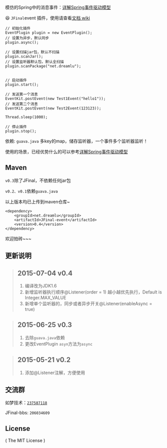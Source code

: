 模仿的Spring中的消息事件：[详解Spring事件驱动模型](http://jinnianshilongnian.iteye.com/blog/1902886)

:laughing: `JFinal`event 插件，使用请查看[文档 wiki](http://git.oschina.net/596392912/JFinal-event/wikis/home)

```
// 初始化插件
EventPlugin plugin = new EventPlugin();
// 设置为异步，默认同步
plugin.async();

// 设置扫描jar包，默认不扫描
plugin.scanJar();
// 设置监听器默认包，默认全扫描
plugin.scanPackage("net.dreamlu");


// 启动插件
plugin.start();

// 发送第一个消息
EventKit.postEvent(new Test1Event("hello1"));
// 发送第二个消息
EventKit.postEvent(new Test2Event(123123));

Thread.sleep(1000);

// 停止插件
plugin.stop();
```

依赖: `guava.java` 多key的map，储存监听器，一个事件多个监听器监听！

使用的场景，已经优势什么的可以参考[详解Spring事件驱动模型](http://jinnianshilongnian.iteye.com/blog/1902886)

## Maven
`v0.3`除了JFinal，不依赖任何jar包

`v0.2、v0.1`依赖`guava.java`

以上版本均已上传到maven仓库~

```
<dependency>
    <groupId>net.dreamlu</groupId>
    <artifactId>JFinal-event</artifactId>
    <version>0.4</version>
</dependency>
```

欢迎拍砖~~~

## 更新说明
>## 2015-07-04 v0.4
>1. 编译改为JDK1.6
>2. 新增监听器执行顺序@Listener(order = 1) 越小越优先执行，Default is Integer.MAX_VALUE
>3. 新增单个监听器的，同步或者异步开关@Listener(enableAsync = true)

>## 2015-06-25 v0.3
>1. 去除`guava.java`依赖
>2. 更改EventPlugin `asyn`方法为`async`

>## 2015-05-21 v0.2
>1. 添加@Listener注解，方便使用

## 交流群
如梦技术：[`237587118`](http://shang.qq.com/wpa/qunwpa?idkey=f78fcb750b4f72c92ff4d375d2884dd69b552301a1f2681af956bd32700eb2c0)

JFinal-bbs: `206034609`

## License

( The MIT License )